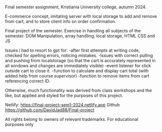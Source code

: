 Final semester assignment, Kristiania University college, autumn 2024.

E-commerce concept, imitating server with local storage to add and remove from cart, and to store client info on order confirmation.

Final project of the semester.
Exercise in handling all subjects of the semester.
DOM Manipulation, array handling, local storage, HTML CSS and JS

Issues i had to resort to gpt for:
-after first attempts at writing code, checked for spelling errors, noticing mistakes.
-Issues with correct pulling and pushing from localstorage (so that the cart is accurately represented in all windows and changes are immediately visible)
-event listener for click outside cart to close it.
-function to calculate and display cart total (with added help from course supervisor)
-function to remove items from cart referencing correct ID.

Otherwise, much functionality was derived from class workshops and the like, but applied and styled for the purposes of this project.

Netlify:
https://final-project-sem1-2024.netlify.app
Github
https://github.com/DavidJad88/Final-project

All rights belong to owners of relevant trademarks.
For educational purposes only
